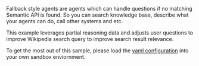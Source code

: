 Fallback style agents are agents which can handle questions if no matching Semantic API is found. So you can search knowledge base, describe what your agents can do, call other systems and etc.

This example leverages partial reasoning data and adjusts user questions to improve Wikipedia search query to improve search result relevance.

To get the most out of this sample, please load the [yaml configuration](./Wikipedia.yaml) into your own sandbox enviornment.
